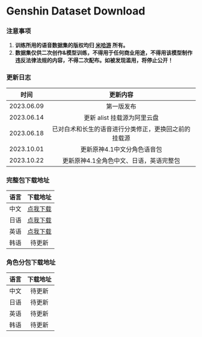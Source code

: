 # Genshin Dataset Download

### 注意事项

1. **训练所用的语音数据集的版权均归 [米哈游](https://www.mihoyo.com/) 所有。**
2. **数据集仅供二次创作&模型训练，不得用于任何商业用途，不得用该模型制作违反法律法规的内容，不得二次配布。如被发现滥用，将停止公开！**

### 更新日志

|    时间    |  更新内容  |
| :--------: | :--------: |
| 2023.06.09 | 第一版发布 |
| 2023.06.14 | 更新 alist 挂载源为阿里云盘 |
| 2023.06.18 | 已对白术和长生的语音进行分类修正，更换回之前的挂载源 |
| 2023.10.01 | 更新原神4.1中文分角色语音包 |
| 2023.10.22 | 更新原神4.1全角色中文、日语，英语完整包 |

### 完整包下载地址

|    语言    |                           下载地址                           |
| :--------: | :----------------------------------------------------------: |
| 中文 | [点我下载](https://pan.ai-hobbyist.org/Genshin%20Datasets/%E4%B8%AD%E6%96%87%20-%20Chinese/%E5%AE%8C%E6%95%B4%E5%8C%85%20-%20Full) |
| 日语 | [点我下载](https://pan.ai-hobbyist.org/Genshin%20Datasets/%E6%97%A5%E8%AF%AD%20-%20Japanese/%E5%AE%8C%E6%95%B4%E5%8C%85%20-%20Full) |
| 英语 | [点我下载](https://pan.ai-hobbyist.org/Genshin%20Datasets/%E8%8B%B1%E8%AF%AD%20-%20English/%E5%AE%8C%E6%95%B4%E5%8C%85%20-%20Full) |
| 韩语 | 待更新 |

### 角色分包下载地址

| 语言 | 下载地址 |
| :--: | :------: |
| 中文 |  待更新  |
| 日语 |  待更新  |
| 英语 |  待更新  |
| 韩语 |  待更新  |

